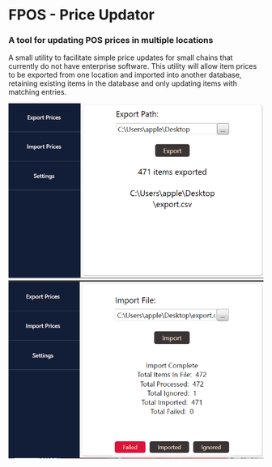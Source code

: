 # FPOS - Price Updator
### A tool for updating POS prices in multiple locations

A small utility to facilitate simple price updates for small chains that currently do not have enterprise software. This utility will allow item prices to be exported from one location and imported into another database, retaining existing items in the database and only updating items with matching entries.

![Image description](https://github.com/appleton6509/FPOSPriceUpdater/blob/master/readme1.png)
![Image description](https://github.com/appleton6509/FPOSPriceUpdater/blob/master/readme2.png)
